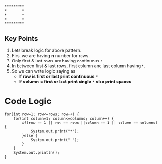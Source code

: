 ```
*********
*       *
*       *
*       *
*********
```
## Key Points
1. Lets break logic for above pattern.
2. First we are having **n** number for rows.
3. Only first & last rows are having continuous ```*```.
4. In between first & last rows, first column and last column having ```*```.
5. So we can write logic saying as
    * **If row is first or last print continuous** ```*```
    * **If column is first or last print single** ```*``` **else print spaces**

# Code Logic
```
for(int row=1; row<=rows; row++) {
	for(int column=1; column<=columns; column++) {
		if(row == 1 || row == rows ||column == 1 || column == columns) {
			System.out.print("*");
		}else {
			System.out.print(" ");
		}
    }
	System.out.println();
}
	
```